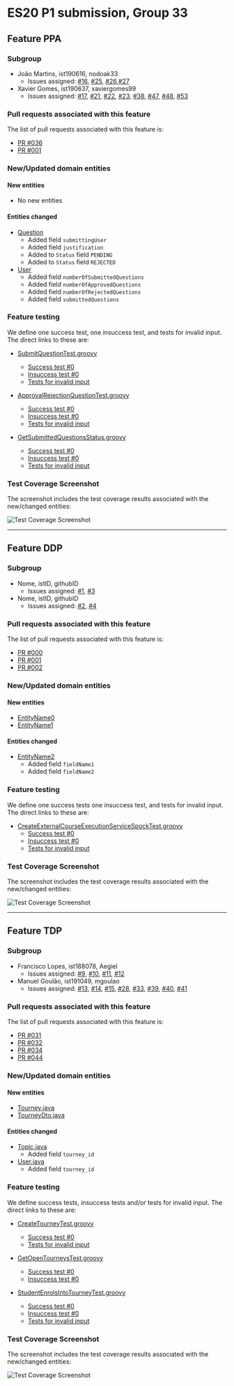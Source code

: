 # ES20 P1 submission, Group 33

## Feature PPA

### Subgroup
 - João Martins, ist190616, nodoak33
   + Issues assigned: [#16](https://github.com/tecnico-softeng/es20tg_33-project/issues/16), [#25](https://github.com/tecnico-softeng/es20tg_33-project/issues/25), [#26](https://github.com/tecnico-softeng/es20tg_33-project/issues/26),[#27](https://github.com/tecnico-softeng/es20tg_33-project/issues/27)
 - Xavier Gomes, ist190637, xaviergomes99
   + Issues assigned: [#17](https://github.com/tecnico-softeng/es20tg_33-project/issues/17), [#21](https://github.com/tecnico-softeng/es20tg_33-project/issues/21), [#22](https://github.com/tecnico-softeng/es20tg_33-project/issues/22), [#23](https://github.com/tecnico-softeng/es20tg_33-project/issues/23), [#38](https://github.com/tecnico-softeng/es20tg_33-project/issues/38), [#47](https://github.com/tecnico-softeng/es20tg_33-project/issues/47),  [#48](https://github.com/tecnico-softeng/es20tg_33-project/issues/48),  [#53](https://github.com/tecnico-softeng/es20tg_33-project/issues/53)
 
### Pull requests associated with this feature

The list of pull requests associated with this feature is:

 - [PR #036](https://github.com/tecnico-softeng/es20tg_33-project/pull/36)
 - [PR #001](https://github.com)


### New/Updated domain entities

#### New entities
 - No new entities

#### Entities changed
 - [Question](https://github.com/tecnico-softeng/es20tg_33-project/blob/develop/backend/src/main/java/pt/ulisboa/tecnico/socialsoftware/tutor/question/domain/Question.java)
   + Added field `submittingUser`
   + Added field `justification`
   + Added to `Status` field  `PENDING`
   + Added to `Status` field  `REJECTED`
 - [User](https://github.com/tecnico-softeng/es20tg_33-project/blob/develop/backend/src/main/java/pt/ulisboa/tecnico/socialsoftware/tutor/user/User.java)
   + Added field `numberOfSubmittedQuestions`
   + Added field `numberOfApprovedQuestions`
   + Added field `numberOfRejectedQuestions`
   + Added field `submittedQuestions`
 
### Feature testing

We define one success test, one insuccess test, and tests for invalid input. The direct links to these are:

 - [SubmitQuestionTest.groovy](https://github.com/tecnico-softeng/es20tg_33-project/blob/develop/backend/src/test/groovy/pt/ulisboa/tecnico/socialsoftware/tutor/question/service/SubmitQuestionTest.groovy)
    + [Success test #0](https://github.com)
    + [Insuccess test #0](https://github.com)
    + [Tests for invalid input](https://github.com)

 - [ApprovalRejectionQuestionTest.groovy](https://github.com/tecnico-softeng/es20tg_33-project/blob/develop/backend/src/test/groovy/pt/ulisboa/tecnico/socialsoftware/tutor/question/service/ApprovalRejectionQuestionTest.groovy)
    + [Success test #0](https://github.com)
    + [Insuccess test #0](https://github.com)
    + [Tests for invalid input](https://github.com)
    
 - [GetSubmittedQuestionsStatus.groovy](https://github.com/)
    + [Success test #0](https://github.com)
    + [Insuccess test #0](https://github.com)
    + [Tests for invalid input](https://github.com)

### Test Coverage Screenshot

The screenshot includes the test coverage results associated with the new/changed entities:

![Test Coverage Screenshot](https://web.tecnico.ulisboa.pt/~joaofernandoferreira/1920/ES/coverage_ex1.png)

---

## Feature DDP

### Subgroup
 - Nome, istID, githubID
   + Issues assigned: [#1](https://github.com), [#3](https://github.com)
 - Nome, istID, githubID
   + Issues assigned: [#2](https://github.com), [#4](https://github.com)
 
### Pull requests associated with this feature

The list of pull requests associated with this feature is:

 - [PR #000](https://github.com)
 - [PR #001](https://github.com)
 - [PR #002](https://github.com)


### New/Updated domain entities

#### New entities
 - [EntityName0](https://github.com)
 - [EntityName1](https://github.com)

#### Entities changed
 - [EntityName2](https://github.com)
   + Added field `fieldName1`
   + Added field `fieldName2`
 
### Feature testing

We define one success tests one insuccess test, and tests for invalid input. The direct links to these are:

 - [CreateExternalCourseExecutionServiceSpockTest.groovy](https://github.com/socialsoftware/quizzes-tutor/blob/31ba9bd5f5ddcbab61f1c4b2daca7331ad099f98/backend/src/test/groovy/pt/ulisboa/tecnico/socialsoftware/tutor/administration/service/CreateExternalCourseExecutionServiceSpockTest.groovy)
    + [Success test #0](https://github.com/socialsoftware/quizzes-tutor/blob/31ba9bd5f5ddcbab61f1c4b2daca7331ad099f98/backend/src/test/groovy/pt/ulisboa/tecnico/socialsoftware/tutor/administration/service/CreateExternalCourseExecutionServiceSpockTest.groovy#L39)
    + [Insuccess test #0](https://github.com/socialsoftware/quizzes-tutor/blob/31ba9bd5f5ddcbab61f1c4b2daca7331ad099f98/backend/src/test/groovy/pt/ulisboa/tecnico/socialsoftware/tutor/administration/service/CreateExternalCourseExecutionServiceSpockTest.groovy#L104)
    + [Tests for invalid input](https://github.com/socialsoftware/quizzes-tutor/blob/31ba9bd5f5ddcbab61f1c4b2daca7331ad099f98/backend/src/test/groovy/pt/ulisboa/tecnico/socialsoftware/tutor/administration/service/CreateExternalCourseExecutionServiceSpockTest.groovy#L145)


### Test Coverage Screenshot

The screenshot includes the test coverage results associated with the new/changed entities:

![Test Coverage Screenshot](https://web.tecnico.ulisboa.pt/~joaofernandoferreira/1920/ES/coverage_ex1.png)


---


## Feature TDP

### Subgroup
 - Francisco Lopes, ist188078, Aegiel
   + Issues assigned: [#9](https://github.com/tecnico-softeng/es20tg_33-project/issues/9), [#10](https://github.com/tecnico-softeng/es20tg_33-project/issues/10), [#11](https://github.com/tecnico-softeng/es20tg_33-project/issues/11), [#12](https://github.com/tecnico-softeng/es20tg_33-project/issues/12)
 - Manuel Goulão, ist191049, mgoulao
   + Issues assigned: [#13](https://github.com/tecnico-softeng/es20tg_33-project/issues/13), [#14](https://github.com/tecnico-softeng/es20tg_33-project/issues/14), [#15](https://github.com/tecnico-softeng/es20tg_33-project/issues/15), [#28](https://github.com/tecnico-softeng/es20tg_33-project/issues/28), [#33](https://github.com/tecnico-softeng/es20tg_33-project/issues/33), [#39](https://github.com/tecnico-softeng/es20tg_33-project/issues/39), [#40](https://github.com/tecnico-softeng/es20tg_33-project/issues/40), [#41](https://github.com/tecnico-softeng/es20tg_33-project/issues/41)

### Pull requests associated with this feature

The list of pull requests associated with this feature is:

 - [PR #031](https://github.com/tecnico-softeng/es20tg_33-project/pull/31)
 - [PR #032](https://github.com/tecnico-softeng/es20tg_33-project/pull/32)
 - [PR #034](https://github.com/tecnico-softeng/es20tg_33-project/pull/34)
 - [PR #044](https://github.com/tecnico-softeng/es20tg_33-project/pull/44)

### New/Updated domain entities

#### New entities
 - [Tourney.java](https://github.com/tecnico-softeng/es20tg_33-project/blob/develop/backend/src/main/java/pt/ulisboa/tecnico/socialsoftware/tutor/tourney/Tourney.java)
 - [TourneyDto.java](https://github.com/tecnico-softeng/es20tg_33-project/blob/develop/backend/src/main/java/pt/ulisboa/tecnico/socialsoftware/tutor/tourney/TourneyDto.java)

#### Entities changed
 - [Topic.java](https://github.com/tecnico-softeng/es20tg_33-project/blob/develop/backend/src/main/java/pt/ulisboa/tecnico/socialsoftware/tutor/question/domain/Topic.java)
   + Added field `tourney_id`
 - [User.java](https://github.com/tecnico-softeng/es20tg_33-project/blob/develop/backend/src/main/java/pt/ulisboa/tecnico/socialsoftware/tutor/user/User.java)
   + Added field `tourney_id`
 
### Feature testing

We define success tests, insuccess tests and/or tests for invalid input. The direct links to these are:

 - [CreateTourneyTest.groovy](https://github.com/tecnico-softeng/es20tg_33-project/blob/develop/backend/src/test/groovy/pt/ulisboa/tecnico/socialsoftware/tutor/tourney/service/CreateTourneyTest.groovy)
    + [Success test #0](https://github.com/tecnico-softeng/es20tg_33-project/blob/cd0d1197f7cb41bbd7838299079d4405bbc33a2a/backend/src/test/groovy/pt/ulisboa/tecnico/socialsoftware/tutor/tourney/service/CreateTourneyTest.groovy#L58)
    + [Tests for invalid input](https://github.com/tecnico-softeng/es20tg_33-project/blob/cd0d1197f7cb41bbd7838299079d4405bbc33a2a/backend/src/test/groovy/pt/ulisboa/tecnico/socialsoftware/tutor/tourney/service/CreateTourneyTest.groovy#L78)

 - [GetOpenTourneysTest.groovy](https://github.com/tecnico-softeng/es20tg_33-project/blob/develop/backend/src/test/groovy/pt/ulisboa/tecnico/socialsoftware/tutor/tourney/service/GetOpenTourneysTest.groovy)
    + [Success test #0](https://github.com/tecnico-softeng/es20tg_33-project/blob/cd0d1197f7cb41bbd7838299079d4405bbc33a2a/backend/src/test/groovy/pt/ulisboa/tecnico/socialsoftware/tutor/tourney/service/GetOpenTourneysTest.groovy#L35)
    + [Insuccess test #0](https://github.com/tecnico-softeng/es20tg_33-project/blob/cd0d1197f7cb41bbd7838299079d4405bbc33a2a/backend/src/test/groovy/pt/ulisboa/tecnico/socialsoftware/tutor/tourney/service/GetOpenTourneysTest.groovy#L27)

 - [StudentEnrolsIntoTourneyTest.groovy](https://github.com/tecnico-softeng/es20tg_33-project/blob/develop/backend/src/test/groovy/pt/ulisboa/tecnico/socialsoftware/tutor/tourney/service/StudentEnrolsIntoTourneyTest.groovy)
    + [Success test #0](https://github.com/tecnico-softeng/es20tg_33-project/blob/cd0d1197f7cb41bbd7838299079d4405bbc33a2a/backend/src/test/groovy/pt/ulisboa/tecnico/socialsoftware/tutor/tourney/service/StudentEnrolsIntoTourneyTest.groovy#L68)
    + [Insuccess test #0](https://github.com/tecnico-softeng/es20tg_33-project/blob/cd0d1197f7cb41bbd7838299079d4405bbc33a2a/backend/src/test/groovy/pt/ulisboa/tecnico/socialsoftware/tutor/tourney/service/StudentEnrolsIntoTourneyTest.groovy#L83)
    + [Tests for invalid input](https://github.com/tecnico-softeng/es20tg_33-project/blob/cd0d1197f7cb41bbd7838299079d4405bbc33a2a/backend/src/test/groovy/pt/ulisboa/tecnico/socialsoftware/tutor/tourney/service/StudentEnrolsIntoTourneyTest.groovy#L113)

### Test Coverage Screenshot

The screenshot includes the test coverage results associated with the new/changed entities:

![Test Coverage Screenshot](https://scontent.flis8-1.fna.fbcdn.net/v/t1.15752-9/89651460_211382379925204_1257270552561713152_n.png?_nc_cat=103&_nc_sid=b96e70&_nc_ohc=4l8IbUzhDlQAX_oHDAm&_nc_ht=scontent.flis8-1.fna&oh=2cb41a851b1614a56b707146b6797fcc&oe=5E930FA2)
